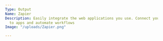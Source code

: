 ```yaml
---
Type: Output
Name: Zapier
Description: Easily integrate the web applications you use. Connect your IoT data
  to apps and automate workflows
Image: "/uploads/Zapier.png"

---
```

